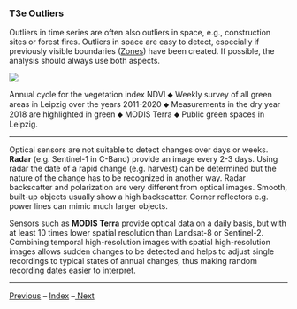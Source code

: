 ### T3e	Outliers

Outliers in time series are often also outliers in space, e.g., construction sites or forest fires. Outliers in space are easy to detect, especially if previously visible boundaries ([Zones]()) have been created. If possible, the analysis should always use both aspects.

![](/home/c7sepe2/ESIS/GitHub_Documents/images/t3_Cycle-NDVI.png)

Annual cycle for the vegetation index NDVI ⬥ Weekly survey of all green areas in Leipzig over the years 2011-2020  ⬥ Measurements in the dry year 2018 are highlighted in green ⬥ MODIS Terra ⬥ Public green spaces in Leipzig.

-----

Optical sensors are not suitable to detect changes over days or weeks. **Radar** (e.g. Sentinel-1 in C-Band) provide an image every 2-3 days. Using radar the date of a rapid change (e.g. harvest) can be determined but the nature of the change has to be recognized in another way. Radar backscatter and polarization are very different from optical images. Smooth, built-up objects usually show a high backscatter. Corner reflectors e.g. power lines can mimic much larger objects.

Sensors such as **MODIS Terra** provide optical data on a daily basis, but with at least 10 times lower spatial resolution than Landsat-8 or Sentinel-2. Combining temporal high-resolution images with spatial high-resolution images allows sudden changes to be detected and helps to adjust single recordings to typical states of annual changes, thus making random recording dates easier to interpret.

-----

[Previous](3d_Periods.md) – [Index](Index.md) –[ Next](3f_Entropy.md)
